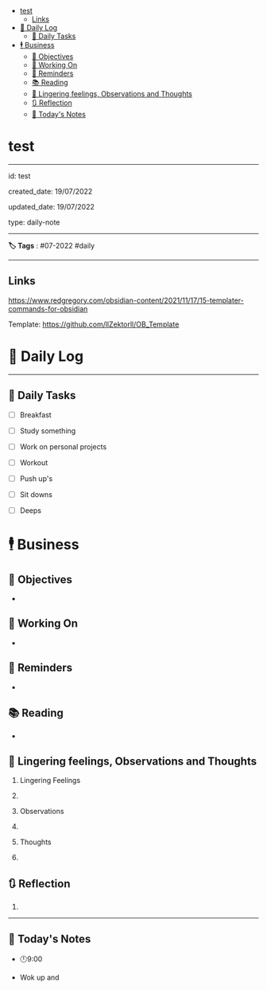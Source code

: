 
- [test](#test)
  - [Links](#links)
- [📅 Daily Log](#-daily-log)
  - [🔷 Daily Tasks](#-daily-tasks)
- [🕴 Business](#-business)
  - [🎯 Objectives](#-objectives)
  - [🚀 Working On](#-working-on)
  - [📕 Reminders](#-reminders)
  - [📚 Reading](#-reading)
  - [💬 Lingering feelings, Observations and Thoughts](#-lingering-feelings-observations-and-thoughts)
  - [🔃 Reflection](#-reflection)
  - [📅 Today's Notes](#-todays-notes)

#  test


---
id: test

created_date: 19/07/2022

updated_date: 19/07/2022

type: daily-note

---


**🏷️ Tags** : #07-2022 #daily


---



## Links
https://www.redgregory.com/obsidian-content/2021/11/17/15-templater-commands-for-obsidian

Template: https://github.com/llZektorll/OB_Template


# 📅 Daily Log 

---

## 🔷 Daily Tasks

- [ ] Breakfast

- [ ] Study something

- [ ] Work on personal projects

- [ ] Workout

- [ ] Push up's

- [ ] Sit downs

- [ ] Deeps

# 🕴 Business

## 🎯 Objectives

-

## 🚀 Working On

-

## 📕 Reminders

-

## 📚 Reading

-

## 💬 Lingering feelings, Observations and Thoughts

1. Lingering Feelings

1.

2. Observations

1.

3. Thoughts

1.

## 🔃 Reflection

1.

---

## 📅 Today's Notes

- 🕛9:00

- Wok up and